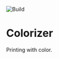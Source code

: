 ![Build](https://github.com/j-p-s-o/Colorizer/workflows/node.js.yml/badge.svg)
# Colorizer
Printing with color.

